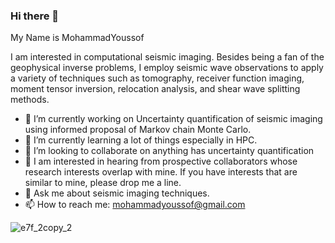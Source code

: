 ### Hi there 👋

 
My Name is MohammadYoussof 

I am interested in computational seismic imaging.
Besides being a fan of the geophysical inverse problems, I employ seismic wave observations to apply a variety of techniques such as tomography, receiver function imaging, moment tensor inversion, relocation analysis, and shear wave splitting methods.

- 🔭 I’m currently working on Uncertainty quantification of seismic imaging
using informed proposal of Markov chain Monte Carlo.
- 🌱 I’m currently learning a lot of things especially in HPC.
- 👯 I’m looking to collaborate on anything has uncertainty quantification
- 🤔 I am interested in hearing from prospective collaborators whose research interests overlap with mine. If you have interests that are similar to mine, please drop me a line.  
- 💬 Ask me about seismic imaging techniques.
- 📫 How to reach me: mohammadyoussof@gmail.com

![e7f_2copy_2](https://user-images.githubusercontent.com/25856016/167455973-a55c0ac2-dfc7-41ab-b834-a1f0727b46ec.gif)
